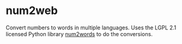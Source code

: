 # num2web

Convert numbers to words in multiple languages.  Uses the LGPL 2.1 licensed Python library [num2words](https://github.com/savoirfairelinux/num2words) to do the conversions.
